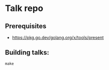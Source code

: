 
# Talk repo

## Prerequisites

- https://pkg.go.dev/golang.org/x/tools/present

## Building talks:

	make
